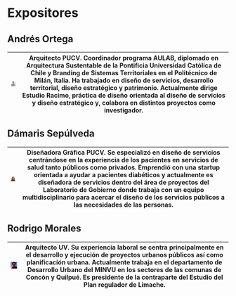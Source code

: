 # Expositores






## Andrés Ortega

| ![Andrés](img/andres-ortega.jpg) | **Arquitecto PUCV**. Coordinador programa AULAB, diplomado en Arquitectura Sustentable de la Pontificia Universidad Católica de Chile y Branding de Sistemas Territoriales en el Politécnico de Milán, Italia. Ha trabajado en diseño de servicios, desarrollo territorial, diseño estratégico y patrimonio. Actualmente dirige Estudio Racimo, práctica de diseño orientada al diseño de servicios y diseño estratégico y, colabora en distintos proyectos como investigador. |
|:---:|-----|


## Dámaris Sepúlveda

| ![Dámaris Sepúlveda](img/damaris-sepulveda.jpg) | **Diseñadora Gráfica PUCV**. Se especializó en diseño de servicios centrándose en la experiencia de los pacientes en servicios de salud tanto públicos como privados. Emprendió con una startup orientada a ayudar a pacientes diabéticos y actualmente es diseñadora de servicios dentro del área de proyectos del Laboratorio de Gobierno donde trabaja con un equipo multidisciplinario para acercar el diseño de los servicios públicos a las necesidades de las personas. |
|:---:|-----|

## Rodrigo Morales

| ![Rodrigo Morales](img/rodrigo-morales.jpg) | **Arquitecto UV**. Su experiencia laboral se centra principalmente en el desarrollo y ejecución de proyectos urbanos públicos así como planificación urbana. Actualmente trabaja en el departamento de Desarrollo Urbano del MINVU en los sectores de las comunas de Concón y Quilpué. Es presidente de la contraparte del Estudio del Plan regulador de Limache.
|:---:|-----|
